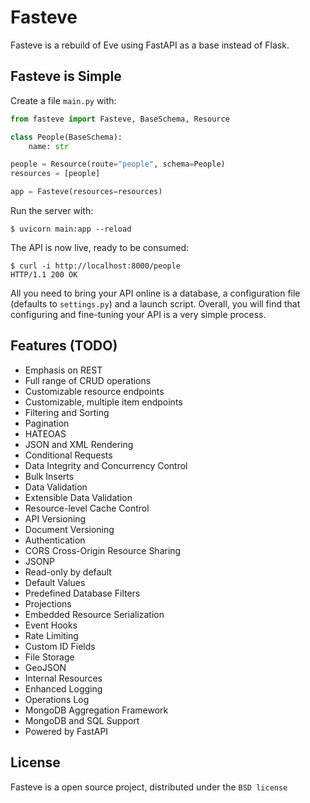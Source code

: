 Fasteve
====

Fasteve is a rebuild of Eve using FastAPI as a base instead of Flask.

Fasteve is Simple
-------------

Create a file `main.py` with:
```python
from fasteve import Fasteve, BaseSchema, Resource

class People(BaseSchema):
    name: str

people = Resource(route="people", schema=People)
resources = [people]

app = Fasteve(resources=resources)
```

Run the server with:
```console
$ uvicorn main:app --reload
```

The API is now live, ready to be consumed:

```console
$ curl -i http://localhost:8000/people
HTTP/1.1 200 OK
```

All you need to bring your API online is a database, a configuration file
(defaults to ``settings.py``) and a launch script.  Overall, you will find that
configuring and fine-tuning your API is a very simple process.

Features (TODO)
---------------
* Emphasis on REST
* Full range of CRUD operations
* Customizable resource endpoints
* Customizable, multiple item endpoints
* Filtering and Sorting
* Pagination
* HATEOAS
* JSON and XML Rendering
* Conditional Requests
* Data Integrity and Concurrency Control
* Bulk Inserts
* Data Validation
* Extensible Data Validation
* Resource-level Cache Control
* API Versioning
* Document Versioning
* Authentication
* CORS Cross-Origin Resource Sharing
* JSONP
* Read-only by default
* Default Values
* Predefined Database Filters
* Projections
* Embedded Resource Serialization
* Event Hooks
* Rate Limiting
* Custom ID Fields
* File Storage
* GeoJSON
* Internal Resources
* Enhanced Logging
* Operations Log
* MongoDB Aggregation Framework
* MongoDB and SQL Support
* Powered by FastAPI

License
-------
Fasteve is a open source project,
distributed under the `BSD license`
